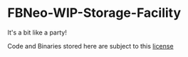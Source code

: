 # FBNeo-WIP-Storage-Facility
It's a bit like a party! 

Code and Binaries stored here are subject to this [license](https://github.com/finalburnneo/FBNeo/blob/master/src/license.txt)
